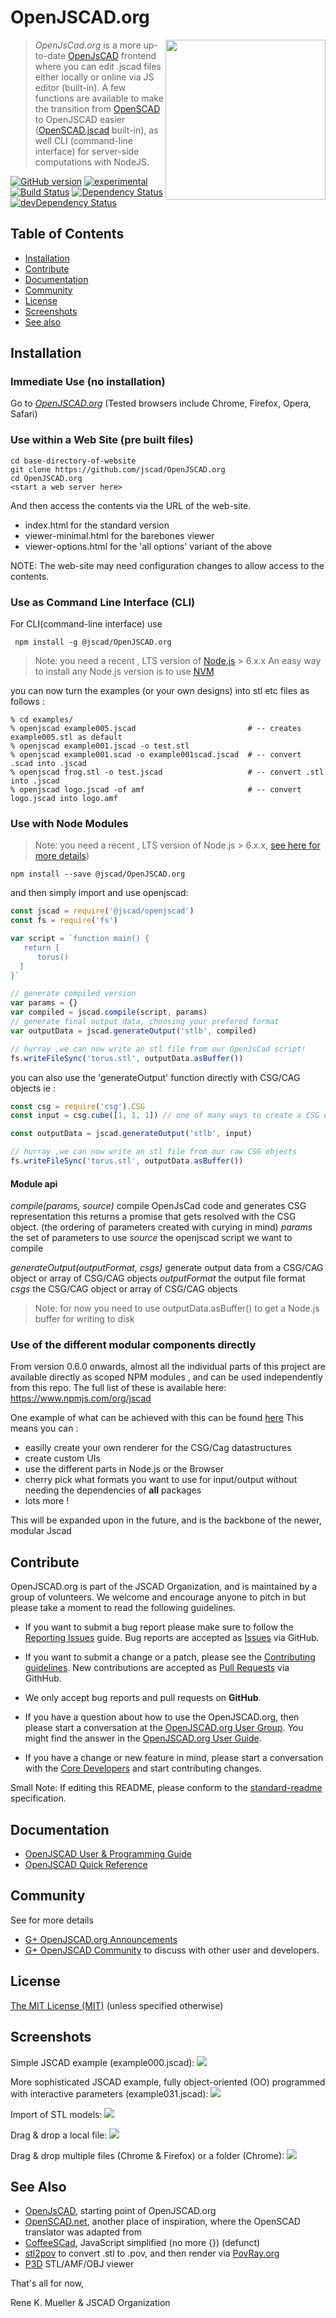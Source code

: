 # OpenJSCAD.org
<img src="doc/logo.png" width=256 align=right>

>*OpenJsCad.org* is a more up-to-date [OpenJsCAD](http://joostn.github.com/OpenJsCad/) frontend where you can edit .jscad files either locally or online via JS editor (built-in).
A few functions are available to make the transition from [OpenSCAD](http://openscad.org/) to OpenJSCAD easier ([OpenSCAD.jscad](https://github.com/jscad/OpenSCAD.jscad) built-in),
as well CLI (command-line interface) for server-side computations with NodeJS.

[![GitHub version](https://badge.fury.io/gh/jscad%2FOpenJSCAD.org.svg)](https://badge.fury.io/gh/jscad%2FOpenJSCAD.org)
[![experimental](http://badges.github.io/stability-badges/dist/stable.svg)](http://github.com/badges/stability-badges)
[![Build Status](https://travis-ci.org/jscad/OpenJSCAD.org.svg)](https://travis-ci.org/jscad/OpenJSCAD.org)
[![Dependency Status](https://david-dm.org/jscad/OpenJSCAD.org.svg)](https://david-dm.org/jscad/OpenJSCAD.org)
[![devDependency Status](https://david-dm.org/jscad/OpenJSCAD.org/dev-status.svg)](https://david-dm.org/jscad/OpenJSCAD.org#info=devDependencies)

## Table of Contents

- [Installation](#installation)
- [Contribute](#contribute)
- [Documentation](#Documentation)
- [Community](#Community)
- [License](#license)
- [Screenshots](#Screenshots)
- [See also](#Also)

## Installation

### Immediate Use (no installation)

Go to *[OpenJSCAD.org](http://openjscad.org)* (Tested browsers include Chrome, Firefox, Opera, Safari)

### Use within a Web Site (pre built files)

```
cd base-directory-of-website
git clone https://github.com/jscad/OpenJSCAD.org
cd OpenJSCAD.org
<start a web server here>
```
And then access the contents via the URL of the web-site.
  * index.html for the standard version
  * viewer-minimal.html for the barebones viewer
  * viewer-options.html for the 'all options' variant of the above

NOTE: The web-site may need configuration changes to allow access to the contents.

### Use as Command Line Interface (CLI)

For CLI(command-line interface) use

```
 npm install -g @jscad/OpenJSCAD.org
```

> Note: you need a recent , LTS version of [Node.js](http://nodejs.org/) > 6.x.x
> An easy way to install any Node.js version is to use [NVM](https://github.com/creationix/nvm)

you can now turn the examples (or your own designs) into stl etc files as follows :
```
% cd examples/
% openjscad example005.jscad                         # -- creates example005.stl as default
% openjscad example001.jscad -o test.stl
% openjscad example001.scad -o example001scad.jscad  # -- convert .scad into .jscad
% openjscad frog.stl -o test.jscad                   # -- convert .stl into .jscad
% openjscad logo.jscad -of amf                       # -- convert logo.jscad into logo.amf
```

### Use with Node Modules

> Note: you need a recent , LTS version of Node.js > 6.x.x,
[see here for more details](https://github.com/nodejs/LTS))

```
npm install --save @jscad/OpenJSCAD.org
```

and then simply import and use openjscad:

```javascript
const jscad = require('@jscad/openjscad')
const fs = require('fs')

var script = `function main() {
   return [
      torus()
  ]
}`

// generate compiled version
var params = {}
var compiled = jscad.compile(script, params)
// generate final output data, choosing your prefered format
var outputData = jscad.generateOutput('stlb', compiled)

// hurray ,we can now write an stl file from our OpenJsCad script!
fs.writeFileSync('torus.stl', outputData.asBuffer())
```

you can also use the 'generateOutput' function directly with CSG/CAG objects ie :

```javascript
const csg = require('csg').CSG
const input = csg.cube([1, 1, 1]) // one of many ways to create a CSG object

const outputData = jscad.generateOutput('stlb', input)

// hurray ,we can now write an stl file from our raw CSG objects
fs.writeFileSync('torus.stl', outputData.asBuffer())
```

#### Module api

*compile(params, source)*
 compile OpenJsCad code and generates CSG representation
 this returns a promise that gets resolved with the CSG object.
 (the ordering of parameters created with curying in mind)
 *params* the set of parameters to use
 *source* the openjscad script we want to compile

*generateOutput(outputFormat, csgs)*
generate output data from a CSG/CAG object or array of CSG/CAG objects
 *outputFormat* the output file format
 *csgs* the CSG/CAG object or array of CSG/CAG objects

>Note: for now you need to use outputData.asBuffer() to get a Node.js buffer for
writing to disk


### Use of the different modular components directly

From version 0.6.0 onwards, almost all the individual parts of this project are available
directly as scoped NPM modules , and can be used independently from this repo.
The full list of these is available here: https://www.npmjs.com/org/jscad

One example of what can be achieved with this can be found [here](https://esnextb.in/?gist=0a2ac2c4e189e27692ea964956a3a2e5)
This means you can :
- easilly create your own renderer for the CSG/Cag datastructures
- create custom UIs
- use the different parts in Node.js or the Browser
- cherry pick what formats you want to use for input/output without needing the
dependencies of **all** packages
- lots more !

This will be expanded upon in the future, and is the backbone of the newer, modular Jscad

## Contribute

OpenJSCAD.org is part of the JSCAD Organization, and is maintained by a group of volunteers. We welcome and encourage anyone to pitch in but please take a moment to read the following guidelines.

* If you want to submit a bug report please make sure to follow the [Reporting Issues](https://github.com/jscad/OpenJSCAD.org/wiki/Reporting-Issues) guide. Bug reports are accepted as [Issues](https://github.com/jscad/OpenJSCAD.org/issues/) via GitHub.

* If you want to submit a change or a patch, please see the [Contributing guidelines](https://github.com/jscad/OpenJSCAD.org/blob/master/CONTRIBUTING.md). New contributions are accepted as [Pull Requests](https://github.com/jscad/OpenJSCAD.org/pulls/) via GithHub.

* We only accept bug reports and pull requests on **GitHub**.

* If you have a question about how to use the OpenJSCAD.org, then please start a conversation at the [OpenJSCAD.org User Group](https://plus.google.com/communities/114958480887231067224). You might find the answer in the [OpenJSCAD.org User Guide](https://github.com/Spiritdude/OpenJSCAD.org/wiki/User-Guide).

* If you have a change or new feature in mind, please start a conversation with the [Core Developers](https://plus.google.com/communities/114958480887231067224) and start contributing changes.

Small Note: If editing this README, please conform to the [standard-readme](https://github.com/RichardLitt/standard-readme) specification.

## Documentation

- [OpenJSCAD User & Programming Guide](https://en.wikibooks.org/wiki/OpenJSCAD_User_Guide)
- [OpenJSCAD Quick Reference](https://en.wikibooks.org/wiki/OpenJSCAD_Quick_Reference)

## Community

See for more details
* [G+ OpenJSCAD.org Announcements](https://plus.google.com/115007999023701819645)
* [G+ OpenJSCAD Community](https://plus.google.com/communities/114958480887231067224)
to discuss with other user and developers.

## License

[The MIT License (MIT)](https://github.com/jscad/OpenJSCAD.org/blob/master/LICENSE)
(unless specified otherwise)

## Screenshots

Simple JSCAD example (example000.jscad):
<img src="doc/sshot-01.png">

More sophisticated JSCAD example, fully object-oriented (OO) programmed with interactive parameters (example031.jscad):
<img src="doc/sshot-03-illu.png">

Import of STL models:
<img src="doc/sshot-04.png">

Drag & drop a local file:
<img src="doc/sshot-05-illu.png">

Drag & drop multiple files (Chrome & Firefox) or a folder (Chrome):
<img src="doc/sshot-06-illu.png">

## See Also

- [OpenJsCAD](http://joostn.github.com/OpenJsCad/), starting point of OpenJSCAD.org
- [OpenSCAD.net](http://garyhodgson.github.com/openscad.net/), another place of inspiration, where the OpenSCAD translator was adapted from
- [CoffeeSCad](http://kaosat-dev.github.com/CoffeeSCad/), JavaScript simplified (no more {}) (defunct)
- [stl2pov](http://rsmith.home.xs4all.nl/software/py-stl-stl2pov.htmltool) to convert .stl to .pov, and then render via [PovRay.org](http://povray.org)
- [P3D](https://github.com/D1plo1d/p3d) STL/AMF/OBJ viewer

That's all for now,

Rene K. Mueller & JSCAD Organization
